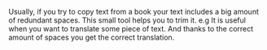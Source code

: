 Usually, if you try to copy text from a book your text includes a big amount of redundant spaces. This small tool helps you to trim it.
e.g It is useful when you want to translate some piece of text. And thanks to the correct amount of spaces you get the correct translation.
